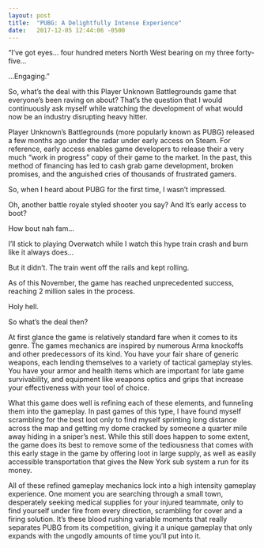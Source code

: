 ```yaml
---
layout: post
title:  "PUBG: A Delightfully Intense Experience"
date:   2017-12-05 12:44:06 -0500
---
```


“I’ve got eyes… four hundred meters North West bearing on my three forty-five…

…Engaging.”

So, what’s the deal with this Player Unknown Battlegrounds game that everyone’s been raving on about? That’s the question that I would continuously ask myself while watching the development of what would now be an industry disrupting heavy hitter.

Player Unknown’s Battlegrounds (more popularly known as PUBG) released a few months ago under the radar under early access on Steam. For reference, early access enables game developers to release their a very much “work in progress” copy of their game to the market. In the past, this method of financing has led to cash grab game development, broken promises, and the anguished cries of thousands of frustrated gamers.

So, when I heard about PUBG for the first time, I wasn’t impressed.

Oh, another battle royale styled shooter you say? And It’s early access to boot?

How bout nah fam…

I’ll stick to playing Overwatch while I watch this hype train crash and burn like it always does…

But it didn’t. The train went off the rails and kept rolling.

As of this November, the game has reached unprecedented success, reaching 2 million sales in the process.

Holy hell.

So what’s the deal then?

At first glance the game is relatively standard fare when it comes to its genre. The games mechanics are inspired by numerous Arma knockoffs and other predecessors of its kind. You have your fair share of generic weapons, each lending themselves to a variety of tactical gameplay styles. You have your armor and health items which are important for late game survivability, and equipment like weapons optics and grips that increase your effectiveness with your tool of choice.

What this game does well is refining each of these elements, and funneling them into the gameplay. In past games of this type, I have found myself scrambling for the best loot only to find myself sprinting long distance across the map and getting my dome cracked by someone a quarter mile away hiding in a sniper’s nest. While this still does happen to some extent, the game does its best to remove some of the tediousness that comes with this early stage in the game by offering loot in large supply, as well as easily accessible transportation that gives the New York sub system a run for its money.

All of these refined gameplay mechanics lock into a high intensity gameplay experience. One moment you are searching through a small town, desperately seeking medical supplies for your injured teammate, only to find yourself under fire from every direction, scrambling for cover and a firing solution. It’s these blood rushing variable moments that really separates PUBG from its competition, giving it a unique gameplay that only expands with the ungodly amounts of time you’ll put into it.
